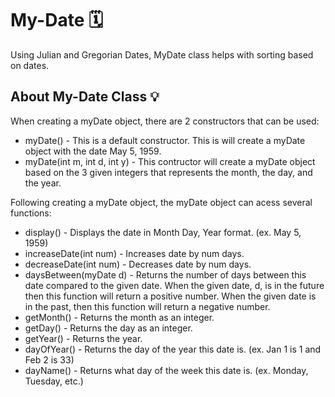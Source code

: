 # My-Date 🗓️
Using Julian and Gregorian Dates, MyDate class helps with sorting based on dates.

## About My-Date Class 💡
When creating a myDate object, there are 2 constructors that can be used:
- myDate() - This is a default constructor. This is will create a myDate object with the date May 5, 1959.
- myDate(int m, int d, int y) - This contructor will create a myDate object based on the 3 given integers that represents the month, the day, and the year.

Following creating a myDate object, the myDate object can acess several functions:
- display() - Displays the date in Month Day, Year format. (ex. May 5, 1959)
- increaseDate(int num) - Increases date by num days.
- decreaseDate(int num) - Decreases date by num days.
- daysBetween(myDate d) - Returns the number of days between this date compared to the given date. When the given date, d, is in the future then this function will return a positive number. When the given date is in the past, then this function will return a negative number. 
- getMonth() - Returns the month as an integer.
- getDay() - Returns the day as an integer.
- getYear() - Returns the year.
- dayOfYear() - Returns the day of the year this date is. (ex. Jan 1 is 1 and Feb 2 is 33)
- dayName() - Returns what day of the week this date is. (ex. Monday, Tuesday, etc.)
